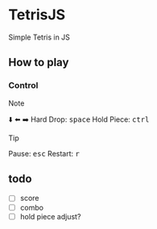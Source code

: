 # TetrisJS

Simple Tetris in JS

## How to play

### Control

> [!NOTE]  
> :arrow_down: :arrow_left: :arrow_right: 
> Hard Drop: <kbd>space</kbd>
> Hold Piece: <kbd>ctrl</kbd>

> [!TIP]
> Pause: <kbd>esc</kbd>
> Restart: <kbd>r</kbd>

## todo
- [ ] score
- [ ] combo
- [ ] hold piece adjust?